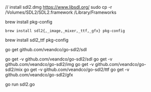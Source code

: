 // install sdl2.dmg
https://www.libsdl.org/
sudo cp -r /Volumes/SDL2/SDL2.framework /Library/Frameworks

brew install pkg-config

```
brew install sdl2{,_image,_mixer,_ttf,_gfx} pkg-config
```

brew install sdl2_ttf pkg-config




go get github.com/veandco/go-sdl2/sdl

go get -v github.com/veandco/go-sdl2/sdl
go get -v github.com/veandco/go-sdl2/img
go get -v github.com/veandco/go-sdl2/mix
go get -v github.com/veandco/go-sdl2/ttf
go get -v github.com/veandco/go-sdl2/gfx

go run sdl2.go
